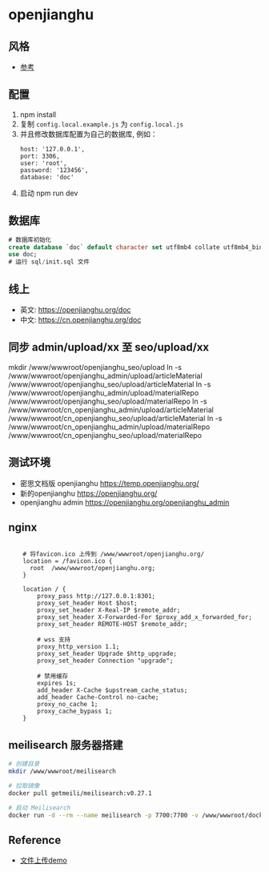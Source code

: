 # openjianghu

## 风格

- [参考](https://layui.itze.cn/)

## 配置

1. npm install
2. 复制 `config.local.example.js` 为 `config.local.js`
3. 并且修改数据库配置为自己的数据库, 例如：
   ```
   host: '127.0.0.1',
   port: 3306,
   user: 'root',
   password: '123456',
   database: 'doc'
   ```
4. 启动 npm run dev
   
## 数据库

```sql
# 数据库初始化
create database `doc` default character set utf8mb4 collate utf8mb4_bin;
use doc;
# 运行 sql/init.sql 文件
```

## 线上

- 英文: https://openjianghu.org/doc
- 中文: https://cn.openjianghu.org/doc

## 同步 admin/upload/xx 至 seo/upload/xx

mkdir /www/wwwroot/openjianghu_seo/upload
ln -s /www/wwwroot/openjianghu_admin/upload/articleMaterial /www/wwwroot/openjianghu_seo/upload/articleMaterial
ln -s /www/wwwroot/openjianghu_admin/upload/materialRepo /www/wwwroot/openjianghu_seo/upload/materialRepo
ln -s /www/wwwroot/cn_openjianghu_admin/upload/articleMaterial /www/wwwroot/cn_openjianghu_seo/upload/articleMaterial
ln -s /www/wwwroot/cn_openjianghu_admin/upload/materialRepo /www/wwwroot/cn_openjianghu_seo/upload/materialRepo

## 测试环境

- 密思文档版 openjianghu https://temp.openjianghu.org/
- 新的openjianghu  https://openjianghu.org/
- openjianghu admin  https://openjianghu.org/openjianghu_admin

## nginx

```config

    # 将favicon.ico 上传到 /www/wwwroot/openjianghu.org/
    location = /favicon.ico {
      root  /www/wwwroot/openjianghu.org;
    }

    location / {
        proxy_pass http://127.0.0.1:8301;
        proxy_set_header Host $host;
        proxy_set_header X-Real-IP $remote_addr;
        proxy_set_header X-Forwarded-For $proxy_add_x_forwarded_for;
        proxy_set_header REMOTE-HOST $remote_addr;
    
        # wss 支持
        proxy_http_version 1.1;
        proxy_set_header Upgrade $http_upgrade;
        proxy_set_header Connection "upgrade";
        
        # 禁用缓存
        expires 1s;
        add_header X-Cache $upstream_cache_status;
        add_header Cache-Control no-cache;
        proxy_no_cache 1;
        proxy_cache_bypass 1;
    }

```

## meilisearch 服务器搭建

```bash
# 创建目录
mkdir /www/wwwroot/meilisearch

# 拉取镜像
docker pull getmeili/meilisearch:v0.27.1

# 启动 Meilisearch
docker run -d --rm --name meilisearch -p 7700:7700 -v /www/wwwroot/docker-data/meili_data:/meili_data getmeili/meilisearch:v0.27.1 /bin/meilisearch --master-key='123456'    
```

## Reference

- [文件上传demo](https://vuetify-file-browser-demo.herokuapp.com/)
